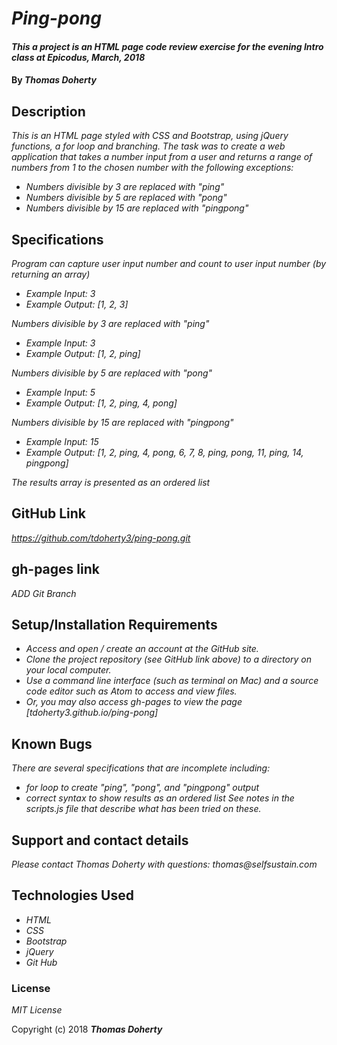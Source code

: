# _Ping-pong_

#### _This a project is an HTML page code review exercise for the evening Intro class at Epicodus, March, 2018_

#### By _**Thomas Doherty**_

## Description

_This is an HTML page styled with CSS and Bootstrap, using jQuery functions, a for loop and branching. The task was to create a web application that takes a number input from a user and returns a range of numbers from 1 to the chosen number with the following exceptions:_

* _Numbers divisible by 3 are replaced with "ping"_
* _Numbers divisible by 5 are replaced with "pong"_
* _Numbers divisible by 15 are replaced with "pingpong"_

## Specifications

_Program can capture user input number and count to user input number (by returning an array)_
* _Example Input: 3_
* _Example Output: [1, 2, 3]_

_Numbers divisible by 3 are replaced with "ping"_
* _Example Input: 3_
* _Example Output: [1, 2, ping]_

_Numbers divisible by 5 are replaced with "pong"_
* _Example Input: 5_
* _Example Output: [1, 2, ping, 4, pong]_

_Numbers divisible by 15 are replaced with "pingpong"_
* _Example Input: 15_
* _Example Output: [1, 2, ping, 4, pong, 6, 7, 8, ping, pong, 11, ping, 14, pingpong]_

_The results array is presented as an ordered list_

## GitHub Link

_https://github.com/tdoherty3/ping-pong.git_

## gh-pages link

_ADD Git Branch_

## Setup/Installation Requirements

* _Access and open / create an account at the GitHub site._
* _Clone the project repository (see GitHub link above) to a directory on your local computer._
* _Use a command line interface (such as terminal on Mac) and a source code editor such as Atom to access and view files._
* _Or, you may also access gh-pages to view the page [tdoherty3.github.io/ping-pong]_

## Known Bugs

_There are several specifications that are incomplete including:_
* _for loop to create "ping", "pong", and "pingpong" output_
* _correct syntax to show results as an ordered list_
_See notes in the scripts.js file that describe what has been tried on these._

## Support and contact details

_Please contact Thomas Doherty with questions: thomas@selfsustain.com_

## Technologies Used

* _HTML_
* _CSS_
* _Bootstrap_
* _jQuery_
* _Git Hub_

### License

*MIT License*

Copyright (c) 2018 **_Thomas Doherty_**
